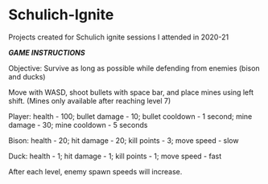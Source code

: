 # Schulich-Ignite
Projects created for Schulich ignite sessions I attended in 2020-21

***GAME INSTRUCTIONS***

Objective: Survive as long as possible while defending from enemies (bison and ducks)

Move with WASD, shoot bullets with space bar, and place mines using left shift.
(Mines only available after reaching level 7)

Player: 
health - 100; 
bullet damage - 10; 
bullet cooldown - 1 second; 
mine damage - 30; 
mine cooldown - 5 seconds

Bison:
health - 20; 
hit damage - 20; 
kill points - 3; 
move speed - slow

Duck:
health - 1; 
hit damage - 1; 
kill points - 1; 
move speed - fast

After each level, enemy spawn speeds will increase. 
